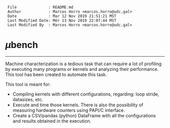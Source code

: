 ```
 File              : README.md
 Author            : Marcos Horro <marcos.horro@udc.gal>
 Date              : Mar 12 Nov 2019 21:51:21 MST
 Last Modified Date: Mér 13 Nov 2019 22:07:44 MST
 Last Modified By  : Marcos Horro <marcos.horro@udc.gal>
```

# $\mu$bench
---

Machine characterization is a tedious task that can require a lot of profiling
by executing many programs or kernels and analyzing their performance. This
tool has been created to automate this task.

This tool is meant for:

* Compiling kernels with different configurations, regarding: loop stride,
  datasizes, etc.
* Execute and time those kernels. There is also the possibility of measuring
  hardware counters using PAPI/C interface.
* Create a CSV/pandas (python) DataFrame with all the configurations and results
  obtained in the execution.


